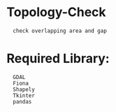 # Topology-Check
      check overlapping area and gap


# Required Library:
      GDAL
      Fiona
      Shapely
      Tkinter
      pandas

